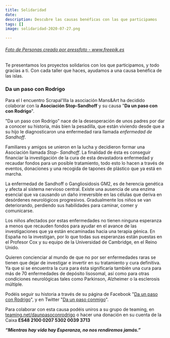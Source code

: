 ```yaml
---
title: Solidaridad
date: 
description: Descubre las causas benéficas con las que participamos
tags: []
image: solidaridad-2020-07-27.png

---
```

###### <a href='[https://www.freepik.es/fotos/personas](https://www.freepik.es/fotos/personas "https://www.freepik.es/fotos/personas")'>Foto de Personas creado por pressfoto - www.freepik.es</a>

Te presentamos los proyectos solidarios con los que participamos, y todo gracias a ti. Con cada taller que haces, ayudamos a una causa benéfica de las islas.

### Da un paso con Rodrigo

Para el I encuentro Scrapal'Illa la asociación Mans&Art ha decidido colaborar con la **Asociación Stop-Sandhoff** y su causa "**Da un paso con con Rodrigo**".

"Da un paso con Rodrigo" nace de la desesperación de unos padres por dar a conocer su historia, más bien la pesadilla, que están viviendo desde que a su hijo le diagnosticaron una enfermedad rara llamada _enfermedad de Sandhoff_.

Familiares y amigos se unieron en la lucha y decidieron formar una Asociación llamada _Stop- Sandhoff_. La finalidad de ésta es conseguir financiar la investigación de la cura de esta devastadora enfermedad y recaudar fondos para un posible tratamiento, todo esto lo hacen a través de eventos, donaciones y una recogida de tapones de plástico que ya está en marcha.

La enfermedad de Sandhoff o Gangliosidosis GM2, es de herencia genética y afecta al sistema nervioso central. Existe una ausencia de una enzima esencial que va causando un daño irreversible en las células que deriva en desórdenes neurológicos progresivos. Gradualmente los niños se van deteriorando, perdiendo sus habilidades para caminar, comer y comunicarse.

Los niños afectados por estas enfermedades no tienen ninguna esperanza a menos que recauden fondos para ayudar en el avance de las investigaciones que ya están encaminadas hacia una terapia génica. En España no la investigan, por lo que todas sus esperanzas están puestas en el Profesor Cox y su equipo de la Universidad de Cambridge, en el Reino Unido.

Quieren concienciar al mundo de que no por ser enfermedades raras se tienen que dejar de investigar e invertir en su tratamiento y cura definitiva. Ya que si se encuentra la cura para ésta significaría también una cura para más de 70 enfermedades de depósito lisosomal, así como para otras condiciones neurológicas tales como Parkinson, Alzheimer o la esclerosis múltiple.

Podéis seguir su historia a través de su página de Facebook "[Da un paso con Rodrigo](https://www.facebook.com/daunpasoconrodrigo)", y en Twitter "[Da un paso conmigo](https://twitter.com/daunpasoconmigo)".

Para colaborar con esta causa podéis uniros a su grupo de teaming, en [teaming.net/daunpasoconrodrigo](https://www.teaming.net/daunpasoconrodrigo) o hacer una donación en su cuenta de la Caixa **ES48 2100 0207 5302 0039 3713**

**_“Mientras hay vida hay Esperanza, no nos rendiremos jamás.”_**